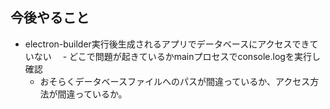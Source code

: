 ## 今後やること
- electron-builder実行後生成されるアプリでデータベースにアクセスできていない
　- どこで問題が起きているかmainプロセスでconsole.logを実行し確認
  - おそらくデータベースファイルへのパスが間違っているか、アクセス方法が間違っているか。
